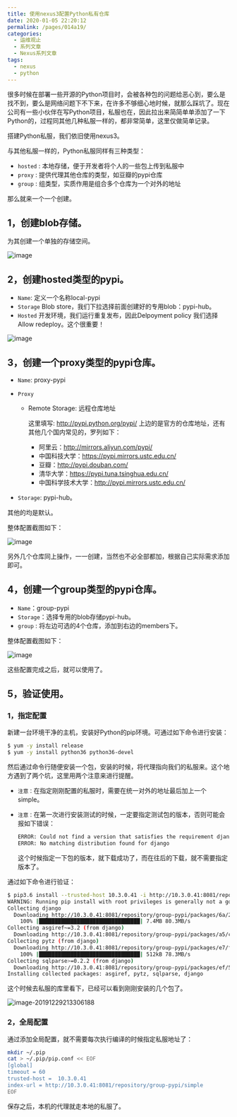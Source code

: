 ```yaml
---
title: 使用nexus3配置Python私有仓库
date: 2020-01-05 22:20:12
permalink: /pages/014a19/
categories:
  - 运维观止
  - 系列文章
  - Nexus系列文章
tags:
  - nexus
  - python
---
```


很多时候在部署一些开源的Python项目时，会被各种包的问题给恶心到，要么是找不到，要么是网络问题下不下来，在许多不够细心地时候，就那么踩坑了。现在公司有一些小伙伴在写Python项目，私服也在，因此拉出来简简单单添加了一下Python的，过程同其他几种私服一样的，都非常简单，这里仅做简单记录。

搭建Python私服，我们依旧使用nexus3。

与其他私服一样的，Python私服同样有三种类型：

- `hosted` : 本地存储，便于开发者将个人的一些包上传到私服中
- `proxy` : 提供代理其他仓库的类型，如豆瓣的pypi仓库
- `group` : 组类型，实质作用是组合多个仓库为一个对外的地址

那么就来一个一个创建。

## 1，创建blob存储。

为其创建一个单独的存储空间。

![image](https://tva4.sinaimg.cn/large/008k1Yt0ly1grh160vwm6j31a80jwgnl.jpg)

## 2，创建hosted类型的pypi。

- `Name`: 定义一个名称local-pypi
- `Storage`
  Blob store，我们下拉选择前面创建好的专用blob：pypi-hub。
- `Hosted`
  开发环境，我们运行重复发布，因此Delpoyment policy 我们选择Allow redeploy。这个很重要！

![image](https://tva4.sinaimg.cn/large/008k1Yt0ly1grh168s48dj31ak0qm77w.jpg)

## 3，创建一个proxy类型的pypi仓库。

- `Name`: proxy-pypi

- `Proxy`

  - Remote Storage: 远程仓库地址

    这里填写: http://pypi.python.org/pypi/
    上边的是官方的仓库地址，还有其他几个国内常见的，罗列如下：

    - 阿里云：http://mirrors.aliyun.com/pypi/
    - 中国科技大学：https://pypi.mirrors.ustc.edu.cn/
    - 豆瓣：http://pypi.douban.com/
    - 清华大学：https://pypi.tuna.tsinghua.edu.cn/
    - 中国科学技术大学：http://pypi.mirrors.ustc.edu.cn/

- `Storage`: pypi-hub。

其他的均是默认。

整体配置截图如下：

![image](https://tva4.sinaimg.cn/large/008k1Yt0ly1grh16fvws3j31ai0ucn1m.jpg)

另外几个仓库同上操作，一一创建，当然也不必全部都加，根据自己实际需求添加即可。

## 4，创建一个group类型的pypi仓库。

- `Name`：group-pypi
- `Storage`：选择专用的blob存储pypi-hub。
- `group` : 将左边可选的4个仓库，添加到右边的members下。

整体配置截图如下：

![image](https://tvax1.sinaimg.cn/large/008k1Yt0ly1grh16m13elj31ag0xan1h.jpg)

这些配置完成之后，就可以使用了。

## 5，验证使用。

### 1，指定配置

新建一台环境干净的主机，安装好Python的pip环境。可通过如下命令进行安装：

```sh
$ yum -y install release
$ yum -y install python36 python36-devel
```

然后通过命令行随便安装一个包，安装的时候，将代理指向我们的私服来。这个地方遇到了两个坑，这里用两个注意来进行提醒。

- `注意：`在指定刚刚配置的私服时，需要在统一对外的地址最后加上一个simple。

- `注意：`在第一次进行安装测试的时候，一定要指定测试包的版本，否则可能会报如下错误：

  ```sh
  ERROR: Could not find a version that satisfies the requirement django (from versions: none)
  ERROR: No matching distribution found for django
  ```

  这个时候指定一下包的版本，就下载成功了，而在往后的下载，就不需要指定版本了。

通过如下命令进行验证：

```sh
$ pip3.6 install --trusted-host 10.3.0.41 -i http://10.3.0.41:8081/repository/group-pypi/simple django
WARNING: Running pip install with root privileges is generally not a good idea. Try `pip3.6 install --user` instead.
Collecting django
  Downloading http://10.3.0.41:8081/repository/group-pypi/packages/6a/23/08f7fd7afdd24184a400fcaebf921bd09b5b5235cbd62ffa02308a7d35d6/Django-3.0.1-py3-none-any.whl (7.4MB)
    100% |████████████████████████████████| 7.4MB 80.3MB/s
Collecting asgiref~=3.2 (from django)
  Downloading http://10.3.0.41:8081/repository/group-pypi/packages/a5/cb/5a235b605a9753ebcb2730c75e610fb51c8cab3f01230080a8229fa36adb/asgiref-3.2.3-py2.py3-none-any.whl
Collecting pytz (from django)
  Downloading http://10.3.0.41:8081/repository/group-pypi/packages/e7/f9/f0b53f88060247251bf481fa6ea62cd0d25bf1b11a87888e53ce5b7c8ad2/pytz-2019.3-py2.py3-none-any.whl (509kB)
    100% |████████████████████████████████| 512kB 78.3MB/s
Collecting sqlparse>=0.2.2 (from django)
  Downloading http://10.3.0.41:8081/repository/group-pypi/packages/ef/53/900f7d2a54557c6a37886585a91336520e5539e3ae2423ff1102daf4f3a7/sqlparse-0.3.0-py2.py3-none-any.whl
Installing collected packages: asgiref, pytz, sqlparse, django
```

这个时候去私服的库里看下，已经可以看到刚刚安装的几个包了。

![image-20191229213306188](https://cdn.jsdelivr.net/gh/eryajf/t@master/t/image-20191229213306188.png)

### 2，全局配置

通过添加全局配置，就不需要每次执行编译的时候指定私服地址了：

```sh
mkdir ~/.pip
cat > ~/.pip/pip.conf << EOF
[global]
timeout = 60
trusted-host =  10.3.0.41
index-url = http://10.3.0.41:8081/repository/group-pypi/simple
EOF
```

保存之后，本机的代理就走本地的私服了。